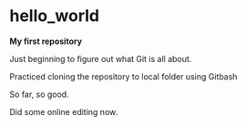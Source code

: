 # hello_world
**My first repository**

Just beginning to figure out what Git is all about.

Practiced cloning the repository to local folder using Gitbash

So far, so good.

Did some online editing now.
